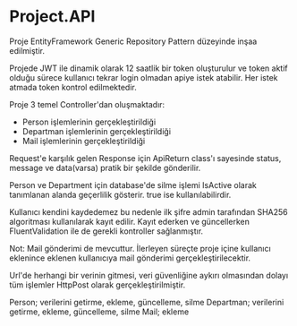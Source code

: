 # Project.API

Proje EntityFramework Generic Repository Pattern düzeyinde inşaa edilmiştir.

Projede JWT ile dinamik olarak 12 saatlik bir token oluşturulur ve token aktif olduğu sürece kullanıcı tekrar login olmadan apiye istek atabilir. Her istek atmada token kontrol edilmektedir.

Proje 3 temel Controller'dan oluşmaktadır:
* Person işlemlerinin gerçekleştirildiği
* Departman işlemlerinin gerçekleştirildiği
* Mail işlemlerinin gerçekleştirildiği

Request'e karşılık gelen Response için ApiReturn class'ı sayesinde status, message ve data(varsa) pratik bir şekilde gönderilir.

Person ve Department için database'de silme işlemi IsActive olarak tanımlanan alanda geçerlilik gösterir. true ise kullanılabilirdir.

Kullanıcı kendini kaydedemez bu nedenle ilk şifre admin tarafından SHA256 algoritması kullanılarak kayıt edilir. Kayıt ederken ve güncellerken FluentValidation ile de gerekli kontroller sağlanmıştır.

Not: Mail gönderimi de mevcuttur. İlerleyen süreçte proje içine kullanıcı eklenince eklenen kullanıcıya mail gönderimi gerçekleştirilecektir.

Url'de herhangi bir verinin gitmesi, veri güvenliğine aykırı olmasından dolayı tüm işlemler HttpPost olarak gerçekleştirilmiştir.

Person; verilerini getirme, ekleme, güncelleme, silme
Departman; verilerini getirme, ekleme, güncelleme, silme
Mail; ekleme

